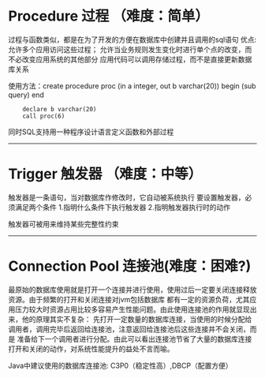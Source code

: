 # Procedure 过程 （难度：简单）
过程与函数类似，都是在为了开发的方便在数据库中创建并且调用的sql语句
优点:允许多个应用访问这些过程；
	允许当业务规则发生变化时进行单个点的改变，而不必改变应用系统的其他部分
	应用代码可以调用存储过程，而不是直接更新数据库关系

使用方法：create procedure proc (in a integer, out b varchar(20))
		  begin
		    (sub query)
		  end

		declare b varchar(20)
		call proc(6)


同时SQL支持用一种程序设计语言定义函数和外部过程

---

# Trigger 触发器 （难度：中等）
触发器是一条语句，当对数据库作修改时，它自动被系统执行
要设置触发器，必须满足两个条件
1.指明什么条件下执行触发器
2.指明触发器执行时的动作

触发器可被用来维持某些完整性约束

---

# Connection Pool 连接池(难度：困难?)

最原始的数据库使用就是打开一个连接并进行使用，使用过后一定要关闭连接释放资源。由于频繁的打开和关闭连接对jvm包括数据库
都有一定的资源负荷，尤其应用压力较大时资源占用比较多容易产生性能问题。由此使用连接池的作用就显现出来，他的原理其实不复杂：
先打开一定数量的数据库连接，当使用的时候分配给调用者，调用完毕后返回给连接池，注意返回给连接池后这些连接并不会关闭，而是
准备给下一个调用者进行分配。由此可以看出连接池节省了大量的数据库连接打开和关闭的动作，对系统性能提升的益处不言而喻。

Java中建议使用的数据库连接池: C3P0（稳定性高）,DBCP（配置方便）
